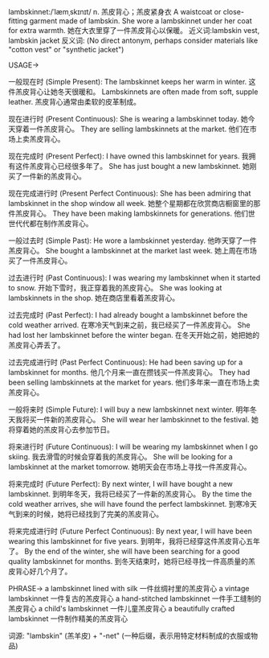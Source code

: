 lambskinnet:/ˈlæmˌskɪnɪt/
n.
羔皮背心；羔皮紧身衣
A waistcoat or close-fitting garment made of lambskin.
She wore a lambskinnet under her coat for extra warmth. 她在大衣里穿了一件羔皮背心以保暖。
近义词:lambskin vest, lambskin jacket
反义词: (No direct antonym, perhaps consider materials like "cotton vest" or "synthetic jacket")


USAGE->

一般现在时 (Simple Present):
The lambskinnet keeps her warm in winter.  这件羔皮背心让她冬天很暖和。
Lambskinnets are often made from soft, supple leather. 羔皮背心通常由柔软的皮革制成。

现在进行时 (Present Continuous):
She is wearing a lambskinnet today. 她今天穿着一件羔皮背心。
They are selling lambskinnets at the market. 他们在市场上卖羔皮背心。

现在完成时 (Present Perfect):
I have owned this lambskinnet for years. 我拥有这件羔皮背心已经很多年了。
She has just bought a new lambskinnet. 她刚买了一件新的羔皮背心。


现在完成进行时 (Present Perfect Continuous):
She has been admiring that lambskinnet in the shop window all week. 她整个星期都在欣赏商店橱窗里的那件羔皮背心。
They have been making lambskinnets for generations.  他们世世代代都在制作羔皮背心。


一般过去时 (Simple Past):
He wore a lambskinnet yesterday. 他昨天穿了一件羔皮背心。
She bought a lambskinnet at the market last week. 她上周在市场买了一件羔皮背心。


过去进行时 (Past Continuous):
I was wearing my lambskinnet when it started to snow. 开始下雪时，我正穿着我的羔皮背心。
She was looking at lambskinnets in the shop. 她在商店里看着羔皮背心。


过去完成时 (Past Perfect):
I had already bought a lambskinnet before the cold weather arrived. 在寒冷天气到来之前，我已经买了一件羔皮背心。
She had lost her lambskinnet before the winter began. 在冬天开始之前，她把她的羔皮背心弄丢了。


过去完成进行时 (Past Perfect Continuous):
He had been saving up for a lambskinnet for months. 他几个月来一直在攒钱买一件羔皮背心。
They had been selling lambskinnets at the market for years. 他们多年来一直在市场上卖羔皮背心。


一般将来时 (Simple Future):
I will buy a new lambskinnet next winter. 明年冬天我将买一件新的羔皮背心。
She will wear her lambskinnet to the festival. 她将穿着她的羔皮背心去参加节日。


将来进行时 (Future Continuous):
I will be wearing my lambskinnet when I go skiing. 我去滑雪的时候会穿着我的羔皮背心。
She will be looking for a lambskinnet at the market tomorrow. 她明天会在市场上寻找一件羔皮背心。


将来完成时 (Future Perfect):
By next winter, I will have bought a new lambskinnet. 到明年冬天，我将已经买了一件新的羔皮背心。
By the time the cold weather arrives, she will have found the perfect lambskinnet. 到寒冷天气到来的时候，她将已经找到了完美的羔皮背心。


将来完成进行时 (Future Perfect Continuous):
By next year, I will have been wearing this lambskinnet for five years. 到明年，我将已经穿这件羔皮背心五年了。
By the end of the winter, she will have been searching for a good quality lambskinnet for months. 到冬天结束时，她将已经寻找一件高质量的羔皮背心好几个月了。



PHRASE->
a lambskinnet lined with silk  一件丝绸衬里的羔皮背心
a vintage lambskinnet  一件复古的羔皮背心
a hand-stitched lambskinnet  一件手工缝制的羔皮背心
a child's lambskinnet  一件儿童羔皮背心
a beautifully crafted lambskinnet  一件制作精美的羔皮背心 


词源:  "lambskin" (羔羊皮) + "-net" (一种后缀，表示用特定材料制成的衣服或物品)
